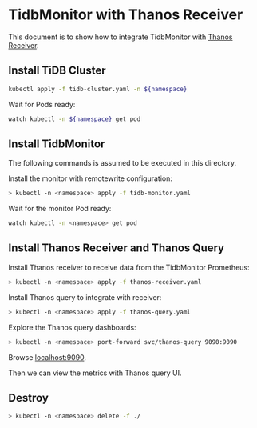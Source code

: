 # TidbMonitor with Thanos Receiver

This document is to show how to integrate TidbMonitor with [Thanos Receiver](https://thanos.io/tip/components/receive.md/).

## Install TiDB Cluster

```bash
kubectl apply -f tidb-cluster.yaml -n ${namespace}
```

Wait for Pods ready:

```bash
watch kubectl -n ${namespace} get pod
```

## Install TidbMonitor

The following commands is assumed to be executed in this directory.

Install the monitor with remotewrite configuration:

```bash
> kubectl -n <namespace> apply -f tidb-monitor.yaml
```

Wait for the monitor Pod ready:

```bash
watch kubectl -n <namespace> get pod
```

## Install Thanos Receiver and Thanos Query

Install Thanos receiver to receive data from the TidbMonitor Prometheus:

```bash
> kubectl -n <namespace> apply -f thanos-receiver.yaml
```

Install Thanos query to integrate with receiver:

```bash
> kubectl -n <namespace> apply -f thanos-query.yaml
```

Explore the Thanos query dashboards:

```bash
> kubectl -n <namespace> port-forward svc/thanos-query 9090:9090
```

Browse [localhost:9090](http://localhost:9090).

Then we can view the metrics with Thanos query UI.

## Destroy

```bash
> kubectl -n <namespace> delete -f ./
```
